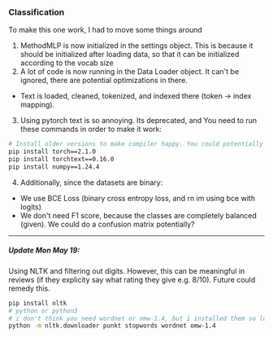 

### Classification

To make this one work, I had to move some things around
1) MethodMLP is now initialized in the settings object. This is because it should be initialized after loading data, so that it can be initialized according to the vocab size
2) A lot of code is now running in the Data Loader object. It can't be ignored, there are potential optimizations in there.
- Text is loaded, cleaned, tokenized, and indexed there (token -> index mapping).
3) Using pytorch text is so annoying. Its deprecated, and You need to run these commands in order to make it work:
```bash
# Install older versions to make compiler happy. You could potentially tune it around to find more updated versions, but I called it a night
pip install torch==2.1.0
pip install torchtext==0.16.0
pip install numpy==1.24.4
```
4) Additionally, since the datasets are binary:
- We use BCE Loss (binary cross entropy loss, and rn im using bce with logits)
- We don't need F1 score, because the classes are completely balanced (given). We could do a confusion matrix potentially?

---

##### Update Mon May 19:
Using NLTK and filtering out digits. However, this can be meaningful in reviews (if they explicity say what rating they give e.g. 8/10). Future could remedy this.
```bash
pip install nltk
# python or python3
# i don't think you need wordnet or omw-1.4, but i installed them so logging it here
python -m nltk.downloader punkt stopwords wordnet omw-1.4
```


